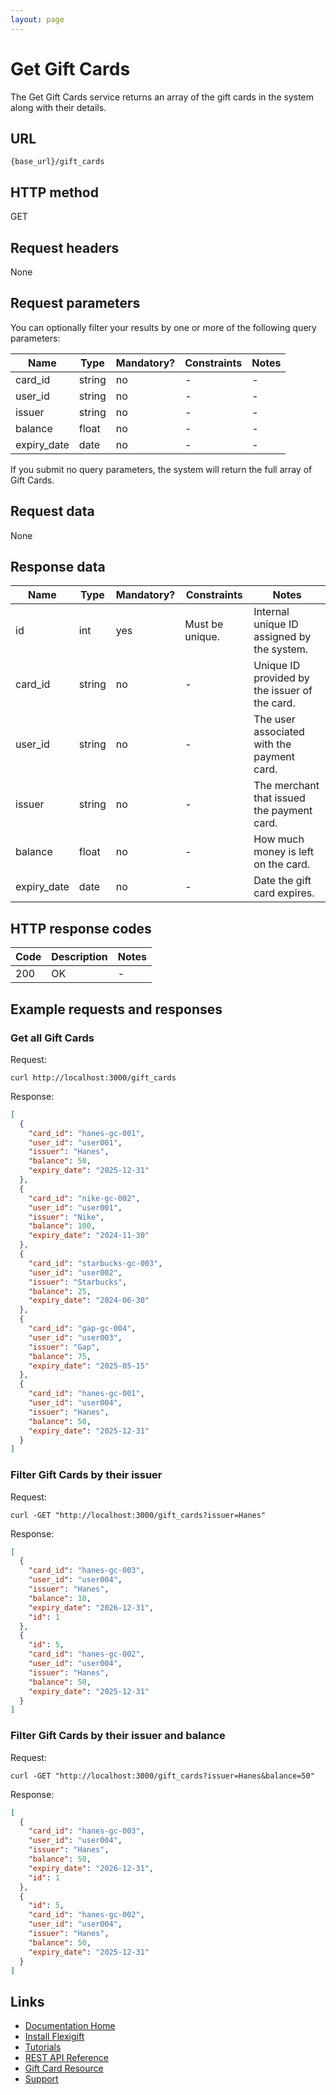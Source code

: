 ```yaml
---
layout: page
---
```


# Get Gift Cards

The Get Gift Cards service returns an array of the gift cards in the system along with their details.

## URL

```shell
{base_url}/gift_cards
```

## HTTP method

GET

## Request headers

None

## Request parameters

You can optionally filter your results by one or more of the following query parameters:

| Name          | Type          | Mandatory? | Constraints | Notes |
| ------------- | ------------- | ---        | ---         | ---   |
| card_id       | string        | no         | -           | -     |
| user_id       | string        | no         | -           | -     |
| issuer        | string        | no         | -           | -     |
| balance       | float          | no         | -           | -     |
| expiry_date   | date          | no         | -           | -     |

If you submit no query parameters, the system will return the full array of Gift Cards.

## Request data

None

## Response data

| Name          | Type          | Mandatory? | Constraints     | Notes |
| ------------- | ------------- | ---        | ---             | ---   |
| id            | int           | yes        | Must be unique. | Internal unique ID assigned by the system. |
| card_id       | string        | no         | -               | Unique ID provided by the issuer of the card. |
| user_id       | string        | no         | -               | The user associated with the payment card. |
| issuer        | string        | no         | -               | The merchant that issued the payment card. |
| balance       | float          | no         | -               | How much money is left on the card.        |
| expiry_date   | date          | no         | -               | Date the gift card expires. |

## HTTP response codes

| Code          | Description   | Notes |
| ------------- | ------------- | ---   |
| 200           | OK            | -     |

## Example requests and responses

### Get all Gift Cards

Request:

```shell
curl http://localhost:3000/gift_cards
```

Response:

```json
[
  {
    "card_id": "hanes-gc-001",
    "user_id": "user001",
    "issuer": "Hanes",
    "balance": 50,
    "expiry_date": "2025-12-31"
  },
  {
    "card_id": "nike-gc-002",
    "user_id": "user001",
    "issuer": "Nike",
    "balance": 100,
    "expiry_date": "2024-11-30"
  },
  {
    "card_id": "starbucks-gc-003",
    "user_id": "user002",
    "issuer": "Starbucks",
    "balance": 25,
    "expiry_date": "2024-06-30"
  },
  {
    "card_id": "gap-gc-004",
    "user_id": "user003",
    "issuer": "Gap",
    "balance": 75,
    "expiry_date": "2025-05-15"
  },
  {
    "card_id": "hanes-gc-001",
    "user_id": "user004",
    "issuer": "Hanes",
    "balance": 50,
    "expiry_date": "2025-12-31"
  }
]
```

### Filter Gift Cards by their issuer

Request:

```shell
curl -GET "http://localhost:3000/gift_cards?issuer=Hanes"
```

Response:

```json
[
  {
    "card_id": "hanes-gc-003",
    "user_id": "user004",
    "issuer": "Hanes",
    "balance": 10,
    "expiry_date": "2026-12-31",
    "id": 1
  },
  {
    "id": 5,
    "card_id": "hanes-gc-002",
    "user_id": "user004",
    "issuer": "Hanes",
    "balance": 50,
    "expiry_date": "2025-12-31"
  }
]
```

### Filter Gift Cards by their issuer and balance

Request:

```shell
curl -GET "http://localhost:3000/gift_cards?issuer=Hanes&balance=50"
```

Response:

```json
[
  {
    "card_id": "hanes-gc-003",
    "user_id": "user004",
    "issuer": "Hanes",
    "balance": 50,
    "expiry_date": "2026-12-31",
    "id": 1
  },
  {
    "id": 5,
    "card_id": "hanes-gc-002",
    "user_id": "user004",
    "issuer": "Hanes",
    "balance": 50,
    "expiry_date": "2025-12-31"
  }
]
```

## Links

* [Documentation Home](../../index.md)
* [Install Flexigift](../../setup.md)
* [Tutorials](../../tutorials/index.md)
* [REST API Reference](../index.md)
* [Gift Card Resource](index.md)
* [Support](mailto:support@example.com)